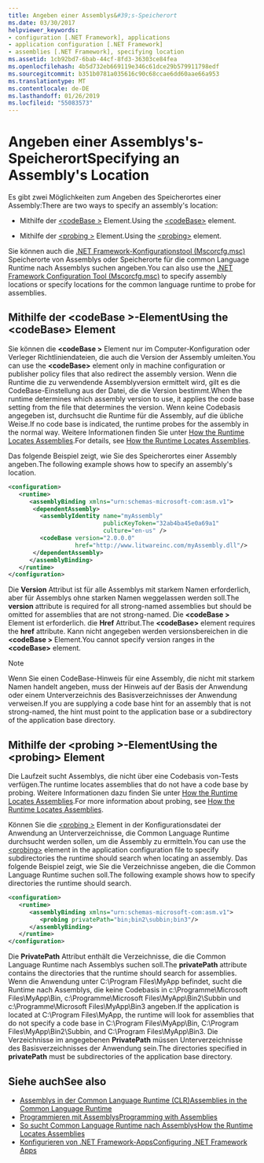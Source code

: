```yaml
---
title: Angeben einer Assemblys&#39;s-Speicherort
ms.date: 03/30/2017
helpviewer_keywords:
- configuration [.NET Framework], applications
- application configuration [.NET Framework]
- assemblies [.NET Framework], specifying location
ms.assetid: 1cb92bd7-6bab-44cf-8fd3-36303ce84fea
ms.openlocfilehash: 4b5d732eb669119e346c61dce29b579911798edf
ms.sourcegitcommit: b351b0781a035616c90c68ccae6dd60aae66a953
ms.translationtype: MT
ms.contentlocale: de-DE
ms.lasthandoff: 01/26/2019
ms.locfileid: "55083573"
---
```

# <a name="specifying-an-assembly39s-location"></a><span data-ttu-id="c4d30-102">Angeben einer Assemblys&#39;s-Speicherort</span><span class="sxs-lookup"><span data-stu-id="c4d30-102">Specifying an Assembly&#39;s Location</span></span>
<span data-ttu-id="c4d30-103">Es gibt zwei Möglichkeiten zum Angeben des Speicherortes einer Assembly:</span><span class="sxs-lookup"><span data-stu-id="c4d30-103">There are two ways to specify an assembly's location:</span></span>  
  
-   <span data-ttu-id="c4d30-104">Mithilfe der [ \<codeBase >](../../../docs/framework/configure-apps/file-schema/runtime/codebase-element.md) Element.</span><span class="sxs-lookup"><span data-stu-id="c4d30-104">Using the [\<codeBase>](../../../docs/framework/configure-apps/file-schema/runtime/codebase-element.md) element.</span></span>  
  
-   <span data-ttu-id="c4d30-105">Mithilfe der [ \<probing >](../../../docs/framework/configure-apps/file-schema/runtime/probing-element.md) Element.</span><span class="sxs-lookup"><span data-stu-id="c4d30-105">Using the [\<probing>](../../../docs/framework/configure-apps/file-schema/runtime/probing-element.md) element.</span></span>  
  
 <span data-ttu-id="c4d30-106">Sie können auch die [.NET Framework-Konfigurationstool (Mscorcfg.msc)](https://msdn.microsoft.com/library/a7106c52-68da-490e-b129-971b2c743764) Speicherorte von Assemblys oder Speicherorte für die common Language Runtime nach Assemblys suchen angeben.</span><span class="sxs-lookup"><span data-stu-id="c4d30-106">You can also use the [.NET Framework Configuration Tool (Mscorcfg.msc)](https://msdn.microsoft.com/library/a7106c52-68da-490e-b129-971b2c743764) to specify assembly locations or specify locations for the common language runtime to probe for assemblies.</span></span>  
  
## <a name="using-the-codebase-element"></a><span data-ttu-id="c4d30-107">Mithilfe der \<codeBase >-Element</span><span class="sxs-lookup"><span data-stu-id="c4d30-107">Using the \<codeBase> Element</span></span>  
 <span data-ttu-id="c4d30-108">Sie können die  **\<codeBase >** Element nur im Computer-Konfiguration oder Verleger Richtliniendateien, die auch die Version der Assembly umleiten.</span><span class="sxs-lookup"><span data-stu-id="c4d30-108">You can use the **\<codeBase>** element only in machine configuration or publisher policy files that also redirect the assembly version.</span></span> <span data-ttu-id="c4d30-109">Wenn die Runtime die zu verwendende Assemblyversion ermittelt wird, gilt es die CodeBase-Einstellung aus der Datei, die die Version bestimmt.</span><span class="sxs-lookup"><span data-stu-id="c4d30-109">When the runtime determines which assembly version to use, it applies the code base setting from the file that determines the version.</span></span> <span data-ttu-id="c4d30-110">Wenn keine Codebasis angegeben ist, durchsucht die Runtime für die Assembly, auf die übliche Weise.</span><span class="sxs-lookup"><span data-stu-id="c4d30-110">If no code base is indicated, the runtime probes for the assembly in the normal way.</span></span> <span data-ttu-id="c4d30-111">Weitere Informationen finden Sie unter [How the Runtime Locates Assemblies](../../../docs/framework/deployment/how-the-runtime-locates-assemblies.md).</span><span class="sxs-lookup"><span data-stu-id="c4d30-111">For details, see [How the Runtime Locates Assemblies](../../../docs/framework/deployment/how-the-runtime-locates-assemblies.md).</span></span>  
  
 <span data-ttu-id="c4d30-112">Das folgende Beispiel zeigt, wie Sie des Speicherortes einer Assembly angeben.</span><span class="sxs-lookup"><span data-stu-id="c4d30-112">The following example shows how to specify an assembly's location.</span></span>  
  
```xml  
<configuration>  
   <runtime>  
      <assemblyBinding xmlns="urn:schemas-microsoft-com:asm.v1">  
       <dependentAssembly>  
         <assemblyIdentity name="myAssembly"  
                           publicKeyToken="32ab4ba45e0a69a1"  
                           culture="en-us" />  
         <codeBase version="2.0.0.0"  
                   href="http://www.litwareinc.com/myAssembly.dll"/>  
       </dependentAssembly>  
      </assemblyBinding>  
   </runtime>  
</configuration>  
```  
  
 <span data-ttu-id="c4d30-113">Die **Version** Attribut ist für alle Assemblys mit starkem Namen erforderlich, aber für Assemblys ohne starken Namen weggelassen werden soll.</span><span class="sxs-lookup"><span data-stu-id="c4d30-113">The **version** attribute is required for all strong-named assemblies but should be omitted for assemblies that are not strong-named.</span></span> <span data-ttu-id="c4d30-114">Die  **\<codeBase >** Element ist erforderlich. die **Href** Attribut.</span><span class="sxs-lookup"><span data-stu-id="c4d30-114">The **\<codeBase>** element requires the **href** attribute.</span></span> <span data-ttu-id="c4d30-115">Kann nicht angegeben werden versionsbereichen in die  **\<codeBase >** Element.</span><span class="sxs-lookup"><span data-stu-id="c4d30-115">You cannot specify version ranges in the **\<codeBase>** element.</span></span>  
  
> [!NOTE]
>  <span data-ttu-id="c4d30-116">Wenn Sie einen CodeBase-Hinweis für eine Assembly, die nicht mit starkem Namen handelt angeben, muss der Hinweis auf der Basis der Anwendung oder einem Unterverzeichnis des Basisverzeichnisses der Anwendung verweisen.</span><span class="sxs-lookup"><span data-stu-id="c4d30-116">If you are supplying a code base hint for an assembly that is not strong-named, the hint must point to the application base or a subdirectory of the application base directory.</span></span>  
  
## <a name="using-the-probing-element"></a><span data-ttu-id="c4d30-117">Mithilfe der \<probing >-Element</span><span class="sxs-lookup"><span data-stu-id="c4d30-117">Using the \<probing> Element</span></span>  
 <span data-ttu-id="c4d30-118">Die Laufzeit sucht Assemblys, die nicht über eine Codebasis von-Tests verfügen.</span><span class="sxs-lookup"><span data-stu-id="c4d30-118">The runtime locates assemblies that do not have a code base by probing.</span></span> <span data-ttu-id="c4d30-119">Weitere Informationen dazu finden Sie unter [How the Runtime Locates Assemblies](../../../docs/framework/deployment/how-the-runtime-locates-assemblies.md).</span><span class="sxs-lookup"><span data-stu-id="c4d30-119">For more information about probing, see [How the Runtime Locates Assemblies](../../../docs/framework/deployment/how-the-runtime-locates-assemblies.md).</span></span>  
  
 <span data-ttu-id="c4d30-120">Können Sie die [ \<probing >](../../../docs/framework/configure-apps/file-schema/runtime/probing-element.md) Element in der Konfigurationsdatei der Anwendung an Unterverzeichnisse, die Common Language Runtime durchsucht werden sollen, um die Assembly zu ermitteln.</span><span class="sxs-lookup"><span data-stu-id="c4d30-120">You can use the [\<probing>](../../../docs/framework/configure-apps/file-schema/runtime/probing-element.md) element in the application configuration file to specify subdirectories the runtime should search when locating an assembly.</span></span> <span data-ttu-id="c4d30-121">Das folgende Beispiel zeigt, wie Sie die Verzeichnisse angeben, die die Common Language Runtime suchen soll.</span><span class="sxs-lookup"><span data-stu-id="c4d30-121">The following example shows how to specify directories the runtime should search.</span></span>  
  
```xml  
<configuration>  
   <runtime>  
      <assemblyBinding xmlns="urn:schemas-microsoft-com:asm.v1">  
         <probing privatePath="bin;bin2\subbin;bin3"/>  
      </assemblyBinding>  
   </runtime>  
</configuration>  
```  
  
 <span data-ttu-id="c4d30-122">Die **PrivatePath** Attribut enthält die Verzeichnisse, die die Common Language Runtime nach Assemblys suchen soll.</span><span class="sxs-lookup"><span data-stu-id="c4d30-122">The **privatePath** attribute contains the directories that the runtime should search for assemblies.</span></span> <span data-ttu-id="c4d30-123">Wenn die Anwendung unter C:\Program Files\MyApp befindet, sucht die Runtime nach Assemblys, die keine Codebasis in c:\Programme\Microsoft Files\MyApp\Bin, c:\Programme\Microsoft Files\MyApp\Bin2\Subbin und c:\Programme\Microsoft Files\MyApp\Bin3 angeben.</span><span class="sxs-lookup"><span data-stu-id="c4d30-123">If the application is located at C:\Program Files\MyApp, the runtime will look for assemblies that do not specify a code base in C:\Program Files\MyApp\Bin, C:\Program Files\MyApp\Bin2\Subbin, and C:\Program Files\MyApp\Bin3.</span></span> <span data-ttu-id="c4d30-124">Die Verzeichnisse im angegebenen **PrivatePath** müssen Unterverzeichnisse des Basisverzeichnisses der Anwendung sein.</span><span class="sxs-lookup"><span data-stu-id="c4d30-124">The directories specified in **privatePath** must be subdirectories of the application base directory.</span></span>  
  
## <a name="see-also"></a><span data-ttu-id="c4d30-125">Siehe auch</span><span class="sxs-lookup"><span data-stu-id="c4d30-125">See also</span></span>
- [<span data-ttu-id="c4d30-126">Assemblys in der Common Language Runtime (CLR)</span><span class="sxs-lookup"><span data-stu-id="c4d30-126">Assemblies in the Common Language Runtime</span></span>](../../../docs/framework/app-domains/assemblies-in-the-common-language-runtime.md)
- [<span data-ttu-id="c4d30-127">Programmieren mit Assemblys</span><span class="sxs-lookup"><span data-stu-id="c4d30-127">Programming with Assemblies</span></span>](../../../docs/framework/app-domains/programming-with-assemblies.md)
- [<span data-ttu-id="c4d30-128">So sucht Common Language Runtime nach Assemblys</span><span class="sxs-lookup"><span data-stu-id="c4d30-128">How the Runtime Locates Assemblies</span></span>](../../../docs/framework/deployment/how-the-runtime-locates-assemblies.md)
- [<span data-ttu-id="c4d30-129">Konfigurieren von .NET Framework-Apps</span><span class="sxs-lookup"><span data-stu-id="c4d30-129">Configuring .NET Framework Apps</span></span>](https://msdn.microsoft.com/library/d789b592-fcb5-4e3d-8ac9-e0299adaaa42)
